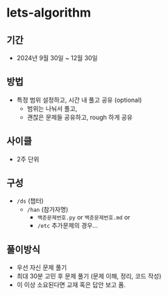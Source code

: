 # lets-algorithm

## 기간
- 2024년 9월 30일 ~ 12월 30일

## 방법
- 특정 범위 설정하고, 시간 내 풀고 공유 (optional)
  - 범위는 나눠서 풀고, 
  - 괜찮은 문제들 공유하고, rough 하게 공유

## 사이클
- 2주 단위

## 구성
- `/ds` (챕터)
  - `/han` (참가자명)
     - `백준문제번호.py` or `백준문제번호.md` or
     - `/etc` 추가문제의 경우...
     
## 풀이방식
- 우선 자신 문제 풀기 
- 최대 30분 고민 후 문제 풀기 (문제 이해, 정리, 코드 작성)
- 이 이상 소요된다면 교재 혹은 답안 보고 품. 

## 참고
- https://neetcode.io/practice
- https://product.kyobobook.co.kr/detail/S000001932748

